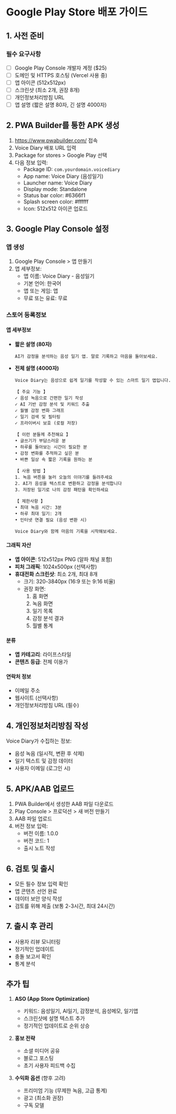 # Google Play Store 배포 가이드

## 1. 사전 준비

### 필수 요구사항
- [ ] Google Play Console 개발자 계정 ($25)
- [ ] 도메인 및 HTTPS 호스팅 (Vercel 사용 중)
- [ ] 앱 아이콘 (512x512px)
- [ ] 스크린샷 (최소 2개, 권장 8개)
- [ ] 개인정보처리방침 URL
- [ ] 앱 설명 (짧은 설명 80자, 긴 설명 4000자)

## 2. PWA Builder를 통한 APK 생성

1. https://www.pwabuilder.com/ 접속
2. Voice Diary 배포 URL 입력
3. Package for stores > Google Play 선택
4. 다음 정보 입력:
   - Package ID: `com.yourdomain.voicediary`
   - App name: Voice Diary (음성일기)
   - Launcher name: Voice Diary
   - Display mode: Standalone
   - Status bar color: #6366f1
   - Splash screen color: #ffffff
   - Icon: 512x512 아이콘 업로드

## 3. Google Play Console 설정

### 앱 생성
1. Google Play Console > 앱 만들기
2. 앱 세부정보:
   - 앱 이름: Voice Diary - 음성일기
   - 기본 언어: 한국어
   - 앱 또는 게임: 앱
   - 무료 또는 유료: 무료

### 스토어 등록정보

#### 앱 세부정보
- **짧은 설명 (80자)**
  ```
  AI가 감정을 분석하는 음성 일기 앱. 말로 기록하고 마음을 돌아보세요.
  ```

- **전체 설명 (4000자)**
  ```
  Voice Diary는 음성으로 쉽게 일기를 작성할 수 있는 스마트 일기 앱입니다.

  【 주요 기능 】
  ✓ 음성 녹음으로 간편한 일기 작성
  ✓ AI 기반 감정 분석 및 키워드 추출
  ✓ 월별 감정 변화 그래프
  ✓ 일기 검색 및 필터링
  ✓ 프라이버시 보호 (로컬 저장)

  【 이런 분들께 추천해요 】
  • 글쓰기가 부담스러운 분
  • 하루를 돌아보는 시간이 필요한 분
  • 감정 변화를 추적하고 싶은 분
  • 바쁜 일상 속 짧은 기록을 원하는 분

  【 사용 방법 】
  1. 녹음 버튼을 눌러 오늘의 이야기를 들려주세요
  2. AI가 음성을 텍스트로 변환하고 감정을 분석합니다
  3. 저장된 일기로 나의 감정 패턴을 확인하세요

  【 제한사항 】
  • 최대 녹음 시간: 3분
  • 하루 최대 일기: 2개
  • 인터넷 연결 필요 (음성 변환 시)

  Voice Diary와 함께 마음의 기록을 시작해보세요.
  ```

#### 그래픽 자산
- **앱 아이콘**: 512x512px PNG (알파 채널 포함)
- **피처 그래픽**: 1024x500px (선택사항)
- **휴대전화 스크린샷**: 최소 2개, 최대 8개
  - 크기: 320-3840px (16:9 또는 9:16 비율)
  - 권장 화면:
    1. 홈 화면
    2. 녹음 화면
    3. 일기 목록
    4. 감정 분석 결과
    5. 월별 통계

#### 분류
- **앱 카테고리**: 라이프스타일
- **콘텐츠 등급**: 전체 이용가

#### 연락처 정보
- 이메일 주소
- 웹사이트 (선택사항)
- 개인정보처리방침 URL (필수)

## 4. 개인정보처리방침 작성

Voice Diary가 수집하는 정보:
- 음성 녹음 (일시적, 변환 후 삭제)
- 일기 텍스트 및 감정 데이터
- 사용자 이메일 (로그인 시)

## 5. APK/AAB 업로드

1. PWA Builder에서 생성한 AAB 파일 다운로드
2. Play Console > 프로덕션 > 새 버전 만들기
3. AAB 파일 업로드
4. 버전 정보 입력:
   - 버전 이름: 1.0.0
   - 버전 코드: 1
   - 출시 노트 작성

## 6. 검토 및 출시

- 모든 필수 정보 입력 확인
- 앱 콘텐츠 선언 완료
- 데이터 보안 양식 작성
- 검토를 위해 제출 (보통 2-3시간, 최대 24시간)

## 7. 출시 후 관리

- 사용자 리뷰 모니터링
- 정기적인 업데이트
- 충돌 보고서 확인
- 통계 분석

## 추가 팁

1. **ASO (App Store Optimization)**
   - 키워드: 음성일기, AI일기, 감정분석, 음성메모, 일기앱
   - 스크린샷에 설명 텍스트 추가
   - 정기적인 업데이트로 순위 상승

2. **홍보 전략**
   - 소셜 미디어 공유
   - 블로그 포스팅
   - 초기 사용자 피드백 수집

3. **수익화 옵션** (향후 고려)
   - 프리미엄 기능 (무제한 녹음, 고급 통계)
   - 광고 (최소화 권장)
   - 구독 모델